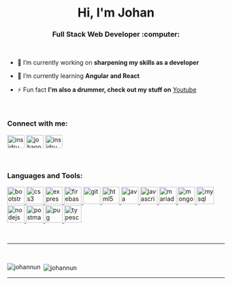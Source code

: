 <h1 align="center">Hi, I'm Johan</h1>
<h3 align="center">Full Stack Web Developer :computer:</h3>

<br>

- 🔭 I’m currently working on **sharpening my skills as a developer**

- 🌱 I’m currently learning **Angular and React**

- ⚡ Fun fact **I'm also a drummer, check out my stuff on** [Youtube](https://www.youtube.com/user/Insidrums)

<br>

<h3 align="left">Connect with me:</h3>
<p align="left">
<a href="https://codepen.io/insidrums" target="blank"><img align="center" src="https://cdn.jsdelivr.net/npm/simple-icons@3.0.1/icons/codepen.svg" alt="insidrums" height="30" width="40" /></a>
<a href="https://linkedin.com/in/johannun" target="blank"><img align="center" src="https://cdn.jsdelivr.net/npm/simple-icons@3.0.1/icons/linkedin.svg" alt="johannun" height="30" width="40" /></a>
<a href="https://www.youtube.com/c/insidrums" target="blank"><img align="center" src="https://cdn.jsdelivr.net/npm/simple-icons@3.0.1/icons/youtube.svg" alt="insidrums" height="30" width="40" /></a>
</p>

<br>
<h3 align="left">Languages and Tools:</h3>
<p align="left"> 
  <i class="devicon-angularjs-plain"></i>
  
  <a href="https://getbootstrap.com" target="_blank"> <img src="https://devicons.github.io/devicon/devicon.git/icons/bootstrap/bootstrap-plain.svg" alt="bootstrap" width="40" height="40"/> </a> <a href="https://www.w3schools.com/css/" target="_blank"> <img src="https://devicons.github.io/devicon/devicon.git/icons/css3/css3-original-wordmark.svg" alt="css3" width="40" height="40"/> </a> <a href="https://expressjs.com" target="_blank"> <img src="https://devicons.github.io/devicon/devicon.git/icons/express/express-original-wordmark.svg" alt="express" width="40" height="40"/> </a> <a href="https://firebase.google.com/" target="_blank"> <img src="https://www.vectorlogo.zone/logos/firebase/firebase-icon.svg" alt="firebase" width="40" height="40"/> </a> <a href="https://git-scm.com/" target="_blank"> <img src="https://www.vectorlogo.zone/logos/git-scm/git-scm-icon.svg" alt="git" width="40" height="40"/> </a> <a href="https://www.w3.org/html/" target="_blank"> <img src="https://devicons.github.io/devicon/devicon.git/icons/html5/html5-original-wordmark.svg" alt="html5" width="40" height="40"/> </a> <a href="https://www.java.com" target="_blank"> <img src="https://devicons.github.io/devicon/devicon.git/icons/java/java-original-wordmark.svg" alt="java" width="40" height="40"/> </a> <a href="https://developer.mozilla.org/en-US/docs/Web/JavaScript" target="_blank"> <img src="https://devicons.github.io/devicon/devicon.git/icons/javascript/javascript-original.svg" alt="javascript" width="40" height="40"/> </a> <a href="https://mariadb.org/" target="_blank"> <img src="https://www.vectorlogo.zone/logos/mariadb/mariadb-icon.svg" alt="mariadb" width="40" height="40"/> </a> <a href="https://www.mongodb.com/" target="_blank"> <img src="https://devicons.github.io/devicon/devicon.git/icons/mongodb/mongodb-original-wordmark.svg" alt="mongodb" width="40" height="40"/> </a> <a href="https://www.mysql.com/" target="_blank"> <img src="https://devicons.github.io/devicon/devicon.git/icons/mysql/mysql-original-wordmark.svg" alt="mysql" width="40" height="40"/> </a> <a href="https://nodejs.org" target="_blank"> <img src="https://devicons.github.io/devicon/devicon.git/icons/nodejs/nodejs-original-wordmark.svg" alt="nodejs" width="40" height="40"/> </a> <a href="https://postman.com" target="_blank"> <img src="https://www.vectorlogo.zone/logos/getpostman/getpostman-icon.svg" alt="postman" width="40" height="40"/> </a> <a href="https://pugjs.org" target="_blank"> <img src="https://cdn.worldvectorlogo.com/logos/pug.svg" alt="pug" width="40" height="40"/> </a> <a href="https://www.typescriptlang.org/" target="_blank"> <img src="https://devicons.github.io/devicon/devicon.git/icons/typescript/typescript-original.svg" alt="typescript" width="40" height="40"/> </a> </p>

<br>
<hr>
<br>



<p><img align="left" src="https://github-readme-stats.vercel.app/api/top-langs?username=johannun&show_icons=true&locale=en&layout=compact&theme=gotham" alt="johannun" /></p>

<p>&nbsp;<img align="center" src="https://github-readme-stats.vercel.app/api?username=johannun&show_icons=true&locale=en&theme=gotham" alt="johannun" /></p>




---

